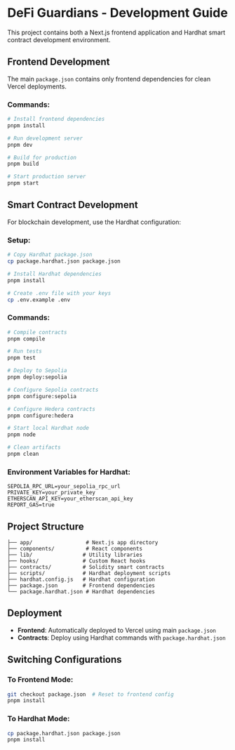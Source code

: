 # DeFi Guardians - Development Guide

This project contains both a Next.js frontend application and Hardhat smart contract development environment.

## Frontend Development

The main `package.json` contains only frontend dependencies for clean Vercel deployments.

### Commands:

```bash
# Install frontend dependencies
pnpm install

# Run development server
pnpm dev

# Build for production
pnpm build

# Start production server
pnpm start
```

## Smart Contract Development

For blockchain development, use the Hardhat configuration:

### Setup:

```bash
# Copy Hardhat package.json
cp package.hardhat.json package.json

# Install Hardhat dependencies
pnpm install

# Create .env file with your keys
cp .env.example .env
```

### Commands:

```bash
# Compile contracts
pnpm compile

# Run tests
pnpm test

# Deploy to Sepolia
pnpm deploy:sepolia

# Configure Sepolia contracts
pnpm configure:sepolia

# Configure Hedera contracts
pnpm configure:hedera

# Start local Hardhat node
pnpm node

# Clean artifacts
pnpm clean
```

### Environment Variables for Hardhat:

```
SEPOLIA_RPC_URL=your_sepolia_rpc_url
PRIVATE_KEY=your_private_key
ETHERSCAN_API_KEY=your_etherscan_api_key
REPORT_GAS=true
```

## Project Structure

```
├── app/                 # Next.js app directory
├── components/          # React components
├── lib/                # Utility libraries
├── hooks/              # Custom React hooks
├── contracts/          # Solidity smart contracts
├── scripts/            # Hardhat deployment scripts
├── hardhat.config.js   # Hardhat configuration
├── package.json        # Frontend dependencies
└── package.hardhat.json # Hardhat dependencies
```

## Deployment

- **Frontend**: Automatically deployed to Vercel using main `package.json`
- **Contracts**: Deploy using Hardhat commands with `package.hardhat.json`

## Switching Configurations

### To Frontend Mode:

```bash
git checkout package.json  # Reset to frontend config
pnpm install
```

### To Hardhat Mode:

```bash
cp package.hardhat.json package.json
pnpm install
```
